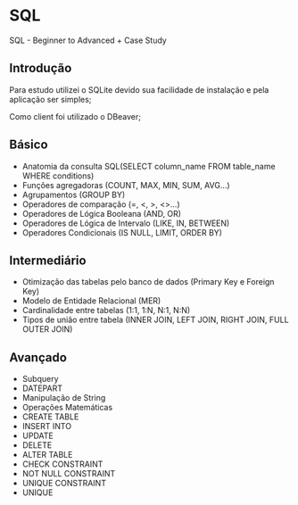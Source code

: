 # SQL
SQL - Beginner to Advanced +  Case Study

## Introdução
Para estudo utilizei o SQLite devido sua facilidade de instalação e pela aplicação ser simples;

Como client foi utilizado o DBeaver;

## Básico
- Anatomia da consulta SQL(SELECT column_name FROM table_name WHERE conditions)
- Funções agregadoras (COUNT, MAX, MIN, SUM, AVG...)
- Agrupamentos (GROUP BY)
- Operadores de comparação (=, <, >, <>...)
- Operadores de Lógica Booleana (AND, OR)
- Operadores de Lógica de Intervalo (LIKE, IN, BETWEEN)
- Operadores Condicionais (IS NULL, LIMIT, ORDER BY)

## Intermediário
- Otimização das tabelas pelo banco de dados (Primary Key e Foreign Key)
- Modelo de Entidade Relacional (MER)
- Cardinalidade entre tabelas (1:1, 1:N, N:1, N:N)
- Tipos de união entre tabela (INNER JOIN, LEFT JOIN, RIGHT JOIN, FULL OUTER JOIN)

## Avançado
- Subquery
- DATEPART
- Manipulação de String
- Operações Matemáticas
- CREATE TABLE
- INSERT INTO
- UPDATE
- DELETE
- ALTER TABLE
- CHECK CONSTRAINT
- NOT NULL CONSTRAINT
- UNIQUE CONSTRAINT
- UNIQUE

